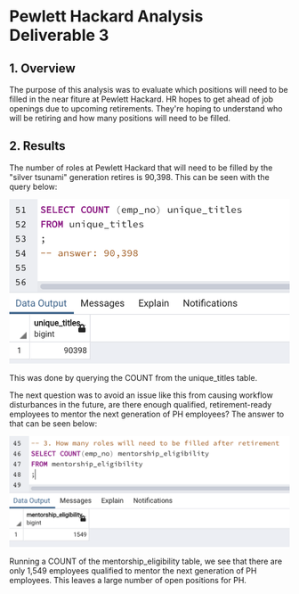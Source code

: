 # Pewlett Hackard Analysis Deliverable 3

## 1. Overview 
The purpose of this analysis was to evaluate which positions will need to be filled in the near fiture at Pewlett Hackard. HR hopes to get ahead of job openings due to upcoming retirements. They're hoping to understand who will be retiring and how many positions will need to be filled.

## 2. Results
The number of roles at Pewlett Hackard that will need to be filled by the "silver tsunami" generation retires is 90,398. This can be seen with the query below:

<img src="Resources/unique_titles_ss.png">

This was done by querying the COUNT from the unique_titles table. 

The next question was to avoid an issue like this from causing workflow disturbances in the future, are there enough qualified, retirement-ready employees to mentor the next generation of PH employees? The answer to that can be seen below:

<img src="Resources/mentorship_eligibility_ss.png">

Running a COUNT of the mentorship_eligibility table, we see that there are only 1,549 employees qualified to mentor the next generation of PH employees. This leaves a large number of open positions for PH.  
